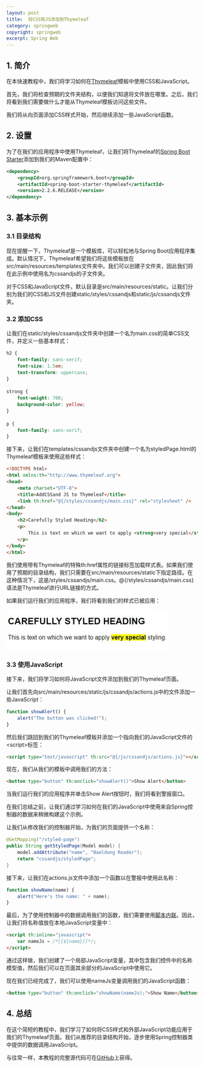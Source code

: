 ```yaml
---
layout: post
title:  将CSS和JS添加到Thymeleaf
category: springweb
copyright: springweb
excerpt: Spring Web
---
```


## 1. 简介

在本快速教程中，我们将学习如何在[Thymeleaf](https://www.baeldung.com/thymeleaf-in-spring-mvc)模板中使用CSS和JavaScript。

首先，我们将检查预期的文件夹结构，以便我们知道将文件放在哪里。之后，我们将看到我们需要做什么才能从Thymeleaf模板访问这些文件。

我们将从向页面添加CSS样式开始，然后继续添加一些JavaScript函数。

## 2. 设置

为了在我们的应用程序中使用Thymeleaf，让我们将Thymeleaf的[Spring Boot Starter](https://search.maven.org/search?q=a:spring-boot-starter-thymeleaf)添加到我们的Maven配置中：

```xml
<dependency>
    <groupId>org.springframework.boot</groupId>
    <artifactId>spring-boot-starter-thymeleaf</artifactId>
    <version>2.2.6.RELEASE</version>
</dependency>
```

## 3. 基本示例

### 3.1 目录结构

现在提醒一下，Thymeleaf是一个模板库，可以轻松地与Spring Boot应用程序集成。默认情况下，Thymeleaf希望我们将这些模板放在src/main/resources/templates文件夹中。我们可以创建子文件夹，因此我们将在此示例中使用名为cssandjs的子文件夹。

对于CSS和JavaScript文件，默认目录是src/main/resources/static。让我们分别为我们的CSS和JS文件创建static/styles/cssandjs和static/js/cssandjs文件夹。

### 3.2 添加CSS

让我们在static/styles/cssandjs文件夹中创建一个名为main.css的简单CSS文件，并定义一些基本样式：

```css
h2 {
    font-family: sans-serif;
    font-size: 1.5em;
    text-transform: uppercase;
}

strong {
    font-weight: 700;
    background-color: yellow;
}

p {
    font-family: sans-serif;
}
```

接下来，让我们在templates/cssandjs文件夹中创建一个名为styledPage.html的Thymeleaf模板来使用这些样式：

```html
<!DOCTYPE html>
<html xmlns:th="http://www.thymeleaf.org">
<head>
    <meta charset="UTF-8">
    <title>AddCSSand JS to Thymeleaf</title>
    <link th:href="@{/styles/cssandjs/main.css}" rel="stylesheet" />
</head>
<body>
    <h2>Carefully Styled Heading</h2>
    <p>
        This is text on which we want to apply <strong>very special</strong> styling.
    </p>
</body>
</html>
```

我们使用带有Thymeleaf的特殊th:href属性的链接标签加载样式表。如果我们使用了预期的目录结构，我们只需要在src/main/resources/static下指定路径。在这种情况下，这是/styles/cssandjs/main.css。@{/styles/cssandjs/main.css}语法是Thymeleaf进行URL链接的方式。

如果我们运行我们的应用程序，我们将看到我们的样式已被应用：

![](/assets/images/2023/springweb/springthymeleafcssjs01.png)

### 3.3 使用JavaScript

接下来，我们将学习如何将JavaScript文件添加到我们的Thymeleaf页面。

让我们首先向src/main/resources/static/js/cssandjs/actions.js中的文件添加一些JavaScript：

```javascript
function showAlert() {
    alert("The button was clicked!");
}
```

然后我们跳回到我们的Thymeleaf模板并添加一个指向我们的JavaScript文件的<script\>标签：

```html
<script type="text/javascript" th:src="@{/js/cssandjs/actions.js}"></script>
```

现在，我们从我们的模板中调用我们的方法：

```html
<button type="button" th:onclick="showAlert()">Show Alert</button>
```

当我们运行我们的应用程序并单击Show Alert按钮时，我们将看到警报窗口。

在我们总结之前，让我们通过学习如何在我们的JavaScript中使用来自Spring控制器的数据来稍微构建这个示例。

让我们从修改我们的控制器开始，为我们的页面提供一个名称：

```java
@GetMapping("/styled-page")
public String getStyledPage(Model model) {
    model.addAttribute("name", "Baeldung Reader");
    return "cssandjs/styledPage";
}
```

接下来，让我们在actions.js文件中添加一个函数以在警报中使用此名称：

```javascript
function showName(name) {
    alert("Here's the name: " + name);
}
```

最后，为了使用控制器中的数据调用我们的函数，我们需要使用[脚本内联](https://www.baeldung.com/spring-mvc-model-objects-js)。因此，让我们将名称值放在本地JavaScript变量中：

```html
<script th:inline="javascript">
    var nameJs = /*[[${name}]]*/;
</script>
```

通过这样做，我们创建了一个局部JavaScript变量，其中包含我们控件中的名称模型值，然后我们可以在页面其余部分的JavaScript中使用它。

现在我们已经完成了，我们可以使用nameJs变量调用我们的JavaScript函数：

```html
<button type="button" th:onclick="showName(nameJs);">Show Name</button>
```

## 4. 总结

在这个简短的教程中，我们学习了如何将CSS样式和外部JavaScript功能应用于我们的Thymeleaf页面。我们从推荐的目录结构开始，逐步使用Spring控制器类中提供的数据调用JavaScript。

与往常一样，本教程的完整源代码可在[GitHub](https://github.com/tuyucheng7/taketoday-tutorial4j/tree/master/spring-web-modules)上获得。